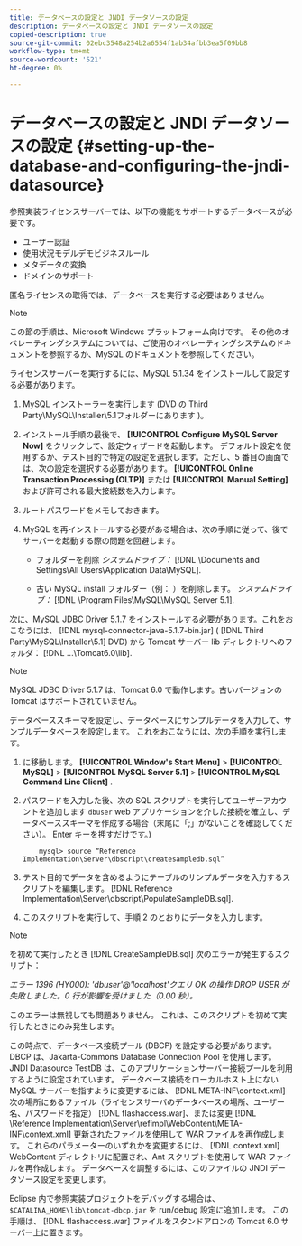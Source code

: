 ```yaml
---
title: データベースの設定と JNDI データソースの設定
description: データベースの設定と JNDI データソースの設定
copied-description: true
source-git-commit: 02ebc3548a254b2a6554f1ab34afbb3ea5f09bb8
workflow-type: tm+mt
source-wordcount: '521'
ht-degree: 0%

---
```


# データベースの設定と JNDI データソースの設定 {#setting-up-the-database-and-configuring-the-jndi-datasource}

参照実装ライセンスサーバーでは、以下の機能をサポートするデータベースが必要です。

* ユーザー認証
* 使用状況モデルデモビジネスルール
* メタデータの変換
* ドメインのサポート

匿名ライセンスの取得では、データベースを実行する必要はありません。

>[!NOTE]
>
>この節の手順は、Microsoft Windows プラットフォーム向けです。 その他のオペレーティングシステムについては、ご使用のオペレーティングシステムのドキュメントを参照するか、MySQL のドキュメントを参照してください。

ライセンスサーバーを実行するには、MySQL 5.1.34 をインストールして設定する必要があります。

1. MySQL インストーラーを実行します (DVD の Third Party\MySQL\Installer\5.1フォルダーにあります )。
1. インストール手順の最後で、 **[!UICONTROL Configure MySQL Server Now]** をクリックして、設定ウィザードを起動します。 デフォルト設定を使用するか、テスト目的で特定の設定を選択します。ただし、5 番目の画面では、次の設定を選択する必要があります。 **[!UICONTROL Online Transaction Processing (OLTP)]** または **[!UICONTROL Manual Setting]** および許可される最大接続数を入力します。

1. ルートパスワードをメモしておきます。
1. MySQL を再インストールする必要がある場合は、次の手順に従って、後でサーバーを起動する際の問題を回避します。

   * フォルダーを削除 *システムドライブ：* [!DNL \Documents and Settings\All Users\Application Data\MySQL].

   * 古い MySQL install フォルダー（例： ）を削除します。 *システムドライブ：* [!DNL \Program Files\MySQL\MySQL Server 5.1].

次に、MySQL JDBC Driver 5.1.7 をインストールする必要があります。これをおこなうには、 [!DNL mysql-connector-java-5.1.7-bin.jar] ( [!DNL Third Party\MySQL\Installer\5.1] DVD) から Tomcat サーバー lib ディレクトリへのフォルダ： [!DNL ...\Tomcat6.0\lib].

>[!NOTE]
>
>MySQL JDBC Driver 5.1.7 は、Tomcat 6.0 で動作します。古いバージョンの Tomcat はサポートされていません。

データベーススキーマを設定し、データベースにサンプルデータを入力して、サンプルデータベースを設定します。 これをおこなうには、次の手順を実行します。

1. に移動します。  **[!UICONTROL Window's Start Menu]** > **[!UICONTROL MySQL]** > **[!UICONTROL MySQL Server 5.1]** > **[!UICONTROL MySQL Command Line Client]** .
1. パスワードを入力した後、次の SQL スクリプトを実行してユーザーアカウントを追加します `dbuser` web アプリケーションを介した接続を確立し、データベーススキーマを作成する場合（末尾に「;」がないことを確認してください）。 Enter キーを押すだけです。)

   ```
       mysql> source “Reference Implementation\Server\dbscript\createsampledb.sql”
   ```

1. テスト目的でデータを含めるようにテーブルのサンプルデータを入力するスクリプトを編集します。 [!DNL Reference Implementation\Server\dbscript\PopulateSampleDB.sql].
1. このスクリプトを実行して、手順 2 のとおりにデータを入力します。

>[!NOTE]
>
>を初めて実行したとき [!DNL CreateSampleDB.sql] 次のエラーが発生するスクリプト：

*エラー 1396 (HY000): &#39;dbuser&#39;@&#39;localhost&#39;クエリ OK の操作 DROP USER が失敗しました。0 行が影響を受けました（0.00 秒）。*

このエラーは無視しても問題ありません。 これは、このスクリプトを初めて実行したときにのみ発生します。

この時点で、データベース接続プール (DBCP) を設定する必要があります。 DBCP は、Jakarta-Commons Database Connection Pool を使用します。 JNDI Datasource TestDB は、このアプリケーションサーバー接続プールを利用するように設定されています。 データベース接続をローカルホスト上にない MySQL サーバーを指すように変更するには、 [!DNL META-INF\context.xml] 次の場所にあるファイル（ライセンスサーバのデータベースの場所、ユーザー名、パスワードを指定） [!DNL flashaccess.war]、または変更 [!DNL \Reference Implementation\Server\refimpl\WebContent\META-INF\context.xml] 更新されたファイルを使用して WAR ファイルを再作成します。 これらのパラメーターのいずれかを変更するには、 [!DNL context.xml] WebContent ディレクトリに配置され、Ant スクリプトを使用して WAR ファイルを再作成します。 データベースを調整するには、このファイルの JNDI データソース設定を変更します。

Eclipse 内で参照実装プロジェクトをデバッグする場合は、 `$CATALINA_HOME\lib\tomcat-dbcp.jar` を run/debug 設定に追加します。 この手順は、 [!DNL flashaccess.war] ファイルをスタンドアロンの Tomcat 6.0 サーバー上に置きます。
